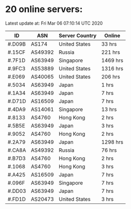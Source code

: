 # 20 online servers:

Latest update at: Fri Mar 06 07:10:14 UTC 2020

| ID | ASN | Server Country | Online |
| -- | --- | -------------- | ------ |
| #.D09B | AS174 | United States | 33 hrs |
| #.15CF | AS49392 | Russia | 221 hrs |
| #.7F1D | AS63949 | Singapore | 1469 hrs |
| #.9FC3 | AS53889 | United States | 1316 hrs |
| #.E069 | AS40065 | United States | 206 hrs |
| #.5034 | AS63949 | Japan | 1 hrs |
| #.1A34 | AS63949 | Japan | 7 hrs |
| #.D71D | AS16509 | Japan | 7 hrs |
| #.4DA9 | AS14061 | Singapore | 13 hrs |
| #.8133 | AS4760 | Hong Kong | 2 hrs |
| #.5B5E | AS63949 | Japan | 3 hrs |
| #.9052 | AS4760 | Hong Kong | 2 hrs |
| #.2A79 | AS63949 | Japan | 1298 hrs |
| #.CA8A | AS49392 | Russia | 76 hrs |
| #.B7D3 | AS4760 | Hong Kong | 2 hrs |
| #.1068 | AS4760 | Hong Kong | 3 hrs |
| #.A425 | AS16509 | Japan | 7 hrs |
| #.096F | AS63949 | Singapore | 7 hrs |
| #.DD03 | AS63949 | Japan | 7 hrs |
| #.FD1D | AS20473 | United States | 3 hrs |

